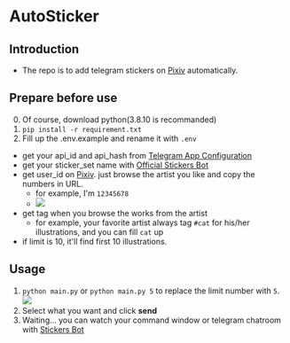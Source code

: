# AutoSticker

## Introduction
* The repo is to add telegram stickers on [Pixiv](https://www.pixiv.net/) automatically.

## Prepare before use
0. Of course, download python(3.8.10 is recommanded)
1. `pip install -r requirement.txt`
2. Fill up the .env.example and rename it with `.env`
  * get your api_id and api_hash from [Telegram App Configuration](https://my.telegram.org/apps)
  * get your sticker_set name with [Official Stickers Bot](https://t.me/Stickers)
  * get user_id on [Pixiv](https://www.pixiv.net/). just browse the artist you like and copy the numbers in URL.
    * for example, I'm `12345678`
    * ![](https://i.imgur.com/SzRfbIZ.png)
  * get tag when you browse the works from the artist
    * for example, your favorite artist always tag `#cat` for his/her illustrations, and you can fill `cat` up
  * if limit is 10, it'll find first 10 illustrations.
 
## Usage
1. `python main.py` or `python main.py 5` to replace the limit number with `5`.
![](https://i.imgur.com/QmU2mSH.png)
2. Select what you want and click **send**
3. Waiting... you can watch your command window or telegram chatroom with [Stickers Bot](https://t.me/Stickers)
